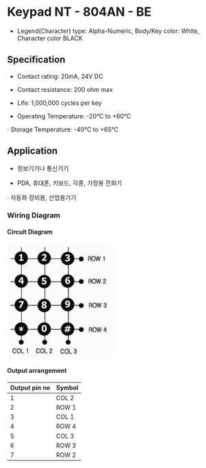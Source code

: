 # Keypad NT - 804AN - BE

- Legend(Character) type: Alpha-Numeric, Body/Key color: White, Character color BLACK

## Specification

- Contact rating: 20mA, 24V DC

- Contact resistance: 200 ohm max

- Life: 1,000,000 cycles per key

- Operating Temperature: -20℃ to +60℃

· Storage Temperature: -40℃ to +65℃

## Application

- 정보기기나 통신기기

- PDA, 휴대폰, 키보드, 각종, 가정용 전화기

· 자동화 장비용, 산업용기기

### Wiring Diagram

#### Circuit Diagram

![circuit-diagram](images/circuit-diagram.png)

#### Output arrangement

|Output pin no|Symbol|
|-|-|
|1|COL 2|
|2|ROW 1|
|3|COL 1|
|4|ROW 4|
|5|COL 3|
|6|ROW 3|
|7|ROW 2|
